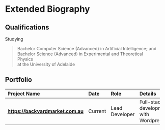 # Extended Biography

## Qualifications

Studying <br />
> Bachelor Computer Science (Advanced) in Artificial Intelligence; and <br />
> Bachelor Science (Advanced) in Experimental and Theoretical Physics <br />
> at the University of Adelaide

## Portfolio

| **Project Name** | **Date** | **Role** | **Details** |
| :--- | :--- | :--- | :--- |
| **https://backyardmarket.com.au** | Current | Lead Developer | Full-stack development with Wordpress |
